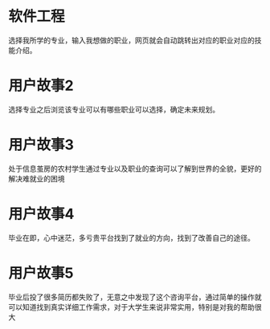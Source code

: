 # 软件工程
选择我所学的专业，输入我想做的职业，网页就会自动跳转出对应的职业对应的技能介绍。
# 用户故事2
选择专业之后浏览该专业可以有哪些职业可以选择，确定未来规划。
# 用户故事3
处于信息茧房的农村学生通过专业以及职业的查询可以了解到世界的全貌，更好的解决难就业的困境
# 用户故事4
毕业在即，心中迷茫，多亏贵平台找到了就业的方向，找到了改善自己的途径。
# 用户故事5
毕业后投了很多简历都失败了，无意之中发现了这个咨询平台，通过简单的操作就可以知道找到真实详细工作需求，对于大学生来说非常实用，特别是对我的帮助很大